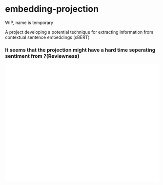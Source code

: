 # embedding-projection
WIP, name is temporary

A project developing a potential technique for extracting information from contextual sentence embeddings (sBERT) 


### It seems that the projection might have a hard time seperating sentiment from ?(Reviewness)
![Projection of Reviews onto Sentiment Vector](./img/sentiment_distributions.png)